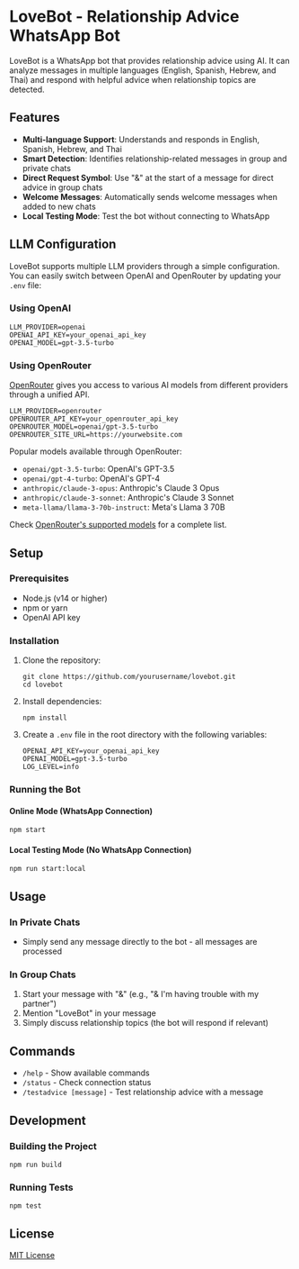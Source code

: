# LoveBot - Relationship Advice WhatsApp Bot

LoveBot is a WhatsApp bot that provides relationship advice using AI. It can analyze messages in multiple languages (English, Spanish, Hebrew, and Thai) and respond with helpful advice when relationship topics are detected.

## Features

- **Multi-language Support**: Understands and responds in English, Spanish, Hebrew, and Thai
- **Smart Detection**: Identifies relationship-related messages in group and private chats
- **Direct Request Symbol**: Use "&" at the start of a message for direct advice in group chats
- **Welcome Messages**: Automatically sends welcome messages when added to new chats
- **Local Testing Mode**: Test the bot without connecting to WhatsApp

## LLM Configuration

LoveBot supports multiple LLM providers through a simple configuration. You can easily switch between OpenAI and OpenRouter by updating your `.env` file:

### Using OpenAI

```
LLM_PROVIDER=openai
OPENAI_API_KEY=your_openai_api_key
OPENAI_MODEL=gpt-3.5-turbo
```

### Using OpenRouter

[OpenRouter](https://openrouter.ai/) gives you access to various AI models from different providers through a unified API.

```
LLM_PROVIDER=openrouter
OPENROUTER_API_KEY=your_openrouter_api_key
OPENROUTER_MODEL=openai/gpt-3.5-turbo
OPENROUTER_SITE_URL=https://yourwebsite.com
```

Popular models available through OpenRouter:
- `openai/gpt-3.5-turbo`: OpenAI's GPT-3.5
- `openai/gpt-4-turbo`: OpenAI's GPT-4
- `anthropic/claude-3-opus`: Anthropic's Claude 3 Opus
- `anthropic/claude-3-sonnet`: Anthropic's Claude 3 Sonnet
- `meta-llama/llama-3-70b-instruct`: Meta's Llama 3 70B

Check [OpenRouter's supported models](https://openrouter.ai/docs#models) for a complete list.

## Setup

### Prerequisites

- Node.js (v14 or higher)
- npm or yarn
- OpenAI API key

### Installation

1. Clone the repository:
   ```
   git clone https://github.com/yourusername/lovebot.git
   cd lovebot
   ```

2. Install dependencies:
   ```
   npm install
   ```

3. Create a `.env` file in the root directory with the following variables:
   ```
   OPENAI_API_KEY=your_openai_api_key
   OPENAI_MODEL=gpt-3.5-turbo
   LOG_LEVEL=info
   ```

### Running the Bot

#### Online Mode (WhatsApp Connection)

```
npm start
```

#### Local Testing Mode (No WhatsApp Connection)

```
npm run start:local
```

## Usage

### In Private Chats
- Simply send any message directly to the bot - all messages are processed

### In Group Chats
1. Start your message with "&" (e.g., "& I'm having trouble with my partner")
2. Mention "LoveBot" in your message
3. Simply discuss relationship topics (the bot will respond if relevant)

## Commands

- `/help` - Show available commands
- `/status` - Check connection status
- `/testadvice [message]` - Test relationship advice with a message

## Development

### Building the Project

```
npm run build
```

### Running Tests

```
npm test
```

## License

[MIT License](LICENSE) 